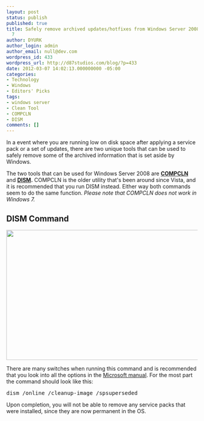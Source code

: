 ```yaml
---
layout: post
status: publish
published: true
title: Safely remove archived updates/hotfixes from Windows Server 2008 & Windows
  7
author: DYURK
author_login: admin
author_email: null@dev.com
wordpress_id: 433
wordpress_url: http://d87studios.com/blog/?p=433
date: 2012-03-07 14:02:13.000000000 -05:00
categories:
- Technology
- Windows
- Editors' Picks
tags:
- windows server
- Clean Tool
- COMPCLN
- DISM
comments: []
---
```

In a event where you are running low on disk space after applying a service pack or a set of updates, there are two unique tools that can be used to safely remove some of the archived information that is set aside by Windows.

The two tools that can be used for Windows Server 2008 are <strong><a href="http://technet.microsoft.com/en-us/library/dd351467(v=ws.10).aspx#BKMK_COMPCLN" target="_blank">COMPCLN</a></strong> and <strong><a href="http://technet.microsoft.com/en-us/library/dd744382(v=ws.10).aspx" target="_blank">DISM</a>.</strong> COMPCLN is the older utility that's been around since Vista, and it is recommended that you run DISM instead. Either way both commands seem to do the same function. <em>Please note that COMPCLN does not work in Windows 7.</em>
<h2>DISM Command</h2>
<a href="http://d87studios.com/blog/wp-content/uploads/2012/03/dism.png"><img class="size-full wp-image-435" title="dism" src="http://d87studios.com/blog/wp-content/uploads/2012/03/dism.png" alt="" width="677" height="342" /></a>

There are many switches when running this command and is recommended that you look into all the options in the <a href="http://technet.microsoft.com/en-us/library/dd744382(v=ws.10).aspx" target="_blank">Microsoft manual</a>. For the most part the command should look like this:
<pre>dism /online /cleanup-image /spsuperseded</pre>
Upon completion, you will not be able to remove any service packs that were installed, since they are now permanent in the OS.

&nbsp;

&nbsp;
